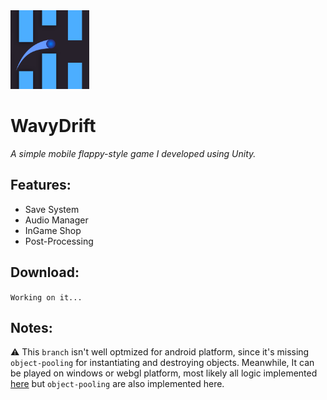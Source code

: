 <img src="Assets\_WavyDrift\Icons\Legacy_Icon.png" width="25%" height="25%">

# WavyDrift
*A simple mobile flappy-style game I developed using Unity.*

## Features:
- Save System
- Audio Manager
- InGame Shop
- Post-Processing

## Download:
`Working on it...`

## Notes:
⚠ This `branch` isn't well optmized for android platform, since it's missing `object-pooling` for instantiating and destroying objects. Meanwhile, It can be played on windows or webgl platform, most likely all logic implemented [here](https://github.com/ebukaracer/WavyDrift) but `object-pooling` are also implemented here. 
